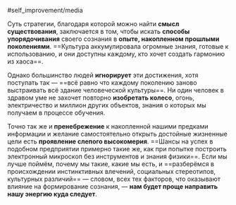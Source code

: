 #self_improvement/media 

Суть стратегии, благодаря которой можно найти **смысл существования**, заключается в том, чтобы искать **способы упорядочивания** своего сознания в **опыте, накопленном прошлыми поколениями**. ==Культура аккумулировала огромные знания, готовые к использованию, и они доступны каждому, кто хочет создать гармонию из хаоса==.

Однако большинство людей **игнорирует** эти достижения, хотя поступать так — ==всё равно что каждому поколению заново выстраивать всё здание человеческой культуры==. Ни один человек в здравом уме не захочет повторно **изобретать колесо**, огонь, электричество и миллион других объектов, знания о которых мы получаем в процессе обучения.

Точно так же и **пренебрежение** к накопленной нашими предками информации и желание самостоятельно открыть достойные жизненные цели есть **проявление слепого высокомерия**. ==Шансы на успех в подобном предприятии примерно такие же, как при попытке построить электронный микроскоп без инструментов и знания физики==. Если мы лучше поймём, почему мы такие, какие мы есть, и ==разберёмся в происхождении инстинктивных влечений, социальных стереотипов, культурных различий== — словом, всех тех факторов, что оказывают влияние на формирование сознания, — **нам будет проще направить нашу энергию куда следует**.